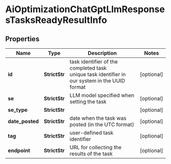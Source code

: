 # AiOptimizationChatGptLlmResponsesTasksReadyResultInfo


## Properties

| Name | Type | Description | Notes |
|------------ | ------------- | ------------- | -------------|
**id** | **StrictStr** | task identifier of the completed task<br>unique task identifier in our system in the UUID format |[optional]|
**se** | **StrictStr** | LLM model specified when setting the task |[optional]|
**se_type** | **StrictStr** |  |[optional]|
**date_posted** | **StrictStr** | date when the task was posted (in the UTC format) |[optional]|
**tag** | **StrictStr** | user-defined task identifier |[optional]|
**endpoint** | **StrictStr** | URL for collecting the results of the task |[optional]|